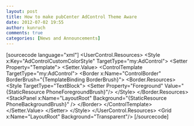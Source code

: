 ```yaml
---
layout: post
title: How to make pubCenter AdControl Theme Aware
date: 2012-07-02 19:55
author: kunruch
comments: true
categories: [News and Announcements]
---
```

[sourcecode language="xml"]
&lt;UserControl.Resources&gt;
        &lt;Style x:Key=&quot;AdControlCustomColorStyle&quot; TargetType=&quot;my:AdControl&quot;&gt;
            &lt;Setter Property=&quot;Template&quot;&gt;
                &lt;Setter.Value&gt;
                    &lt;ControlTemplate TargetType=&quot;my:AdControl&quot;&gt;
                        &lt;Border x:Name=&quot;ControlBorder&quot; BorderBrush=&quot;{TemplateBinding BorderBrush}&quot;&gt;
                            &lt;Border.Resources&gt;
                                &lt;Style TargetType=&quot;TextBlock&quot;&gt;
                                    &lt;Setter Property=&quot;Foreground&quot; Value=&quot;{StaticResource PhoneForegroundBrush}&quot;/&gt;
                                &lt;/Style&gt;
                            &lt;/Border.Resources&gt;
                            &lt;StackPanel x:Name=&quot;LayoutRoot&quot; Background=&quot;{StaticResource PhoneBackgroundBrush}&quot; /&gt;
                        &lt;/Border&gt;
                    &lt;/ControlTemplate&gt;
                &lt;/Setter.Value&gt;
            &lt;/Setter&gt;
        &lt;/Style&gt;
    &lt;/UserControl.Resources&gt;
    &lt;Grid x:Name=&quot;LayoutRoot&quot; Background=&quot;Transparent&quot;/&gt;
[/sourcecode]
